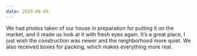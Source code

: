 ```yaml
---
date: 2020-08-09
---
```


We had photos taken of our house in preparation for putting it on the market, and it made us look at it with fresh eyes again. It’s a great place, I just wish the construction was newer and the neighborhood more quiet. We also received boxes for packing, which makes everything more real.



